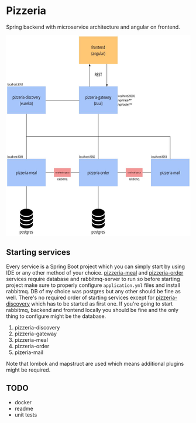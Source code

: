 # Pizzeria

Spring backend with microservice architecture and angular on frontend.

<p align="center">
  <img src="https://github.com/Patryk-F/Pizzeria/blob/master/docs/arch.jpg" height="550" width="700">
</p>

## Starting services

Every service is a Spring Boot project which you can simply start by using IDE or any other method of your choice. 
[pizzeria-meal](https://github.com/Patryk-F/Pizzeria/tree/master/pizzeria-meal) and [pizzeria-order](https://github.com/Patryk-F/Pizzeria/tree/master/pizzeria-order) 
services require database and rabbitmq-server to run so before starting project make sure to properly configure `application.yml` files and install rabbitmq. 
DB of my choice was postgres but any other should be fine as well. There's no required order of starting services except for
[pizzeria-discovery](https://github.com/Patryk-F/Pizzeria/tree/master/pizzeria-discovery) which has to be started as first one.
If you're going to start rabbitmq, backend and frontend locally you should be fine and the only thing to configure might be the database.

1. pizzeria-discovery
2. pizzeria-gateway
3. pizzeria-meal
4. pizzeria-order
5. pizeria-mail

Note that lombok and mapstruct are used which means additional plugins might be required. 

## TODO
- docker
- readme
- unit tests
